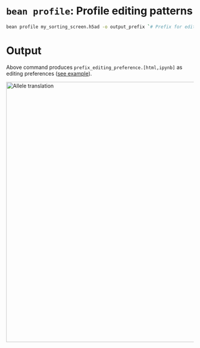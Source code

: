 # `bean profile`: Profile editing patterns
```bash
bean profile my_sorting_screen.h5ad -o output_prefix `# Prefix for editing profile report` 
```
# Output
Above command produces `prefix_editing_preference.[html,ipynb]` as editing preferences ([see example](../notebooks/profile_editing_preference.ipynb)).  

<img src="../imgs/profile_output.png" alt="Allele translation" width="700" />  